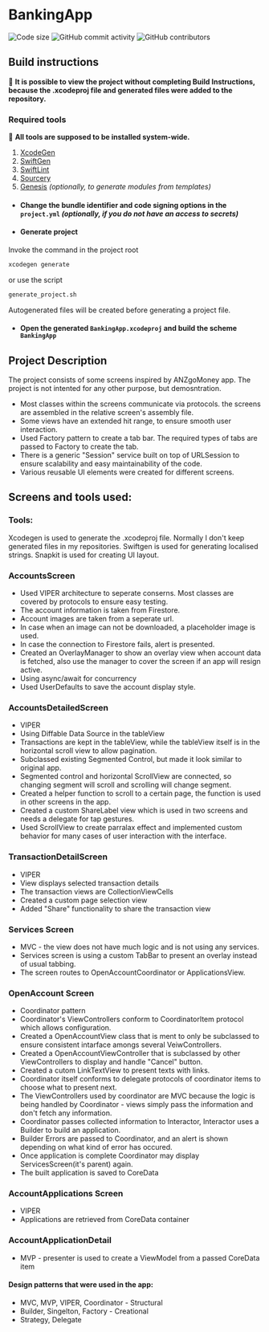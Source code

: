 BankingApp
===
![Code size](https://img.shields.io/github/languages/code-size/NikitaShvadlenko/BankingApp) ![GitHub commit activity](https://img.shields.io/github/commit-activity/m/NikitaShvadlenko/BankingApp) ![GitHub contributors](https://img.shields.io/github/contributors/NikitaShvadlenko/BankingApp)

## Build instructions

:mega:
**It is possible to view the project without completing Build Instructions, because the .xcodeproj file and generated files were added to the repository.**



### Required tools
:mega:
**All tools are supposed to be installed system-wide.**
1. [XcodeGen](https://github.com/yonaskolb/XcodeGen)
2. [SwiftGen](https://github.com/SwiftGen/SwiftGen)
3. [SwiftLint](https://github.com/realm/SwiftLint)
4. [Sourcery](https://github.com/krzysztofzablocki/Sourcery)
5. [Genesis](https://github.com/yonaskolb/Genesis) *(optionally, to generate modules from templates)*


* #### Change the bundle identifier and code signing options in the `project.yml` *(optionally, if you do not have an access to secrets)*

* #### Generate project
Invoke the command in the project root
```bash
xcodegen generate
```
or use the script
```bash
generate_project.sh
```
Autogenerated files will be created before generating a project file.

* #### Open the generated `BankingApp.xcodeproj` and build the scheme `BankingApp`

## Project Description
The project consists of some screens inspired by ANZgoMoney app.
The project is not intented for any other purpose, but demosntration.

- Most classes within the screens communicate via protocols. the screens are assembled in the relative screen's assembly file.
- Some views have an extended hit range, to ensure smooth user interaction.
- Used Factory pattern to create a tab bar. The required types of tabs are passed to Factory to create the tab.
- There is a generic "Session" service built on top of URLSession to ensure scalability and easy maintainability of the code.
- Various reusable UI elements were created for different screens.

## Screens and tools used:
### Tools:
Xcodegen is used to generate the .xcodeproj file. Normally I don't keep generated files in my repositories.
Swiftgen is used for generating localised strings.
Snapkit is used for creating UI layout.

### AccountsScreen
- Used VIPER architecture to seperate conserns. Most classes are covered by protocols to ensure easy testing.
- The account information is taken from Firestore. 
- Account images are taken from a seperate url.
- In case when an image can not be downloaded, a placeholder image is used.
- In case the connection to Firestore fails, alert is presented.
- Created an OverlayManager to show an overlay view when account data is fetched, also use the manager to cover the screen if an app will resign active.
- Using async/await for concurrency
- Used UserDefaults to save the account display style.

### AccountsDetailedScreen
- VIPER
- Using Diffable Data Source in the tableView
- Transactions are kept in the tableView, while the tableView itself is in the horizontal scroll view to allow pagination.
- Subclassed existing Segmented Control, but made it look similar to original app.
- Segmented control and horizontal ScrollView are connected, so changing segment will scroll and scrolling will change segment.
- Created a helper function to scroll to a certain page, the function is used in other screens in the app.
- Created a custom ShareLabel view which is used in two screens and needs a delegate for tap gestures.
- Used ScrollView to create parralax effect and implemented custom behavior for many cases of user interaction with the interface.

### TransactionDetailScreen
- VIPER
- View displays selected transaction details
- The transaction views are CollectionViewCells
- Created a custom page selection view
- Added "Share" functionality to share the transaction view

### Services Screen
- MVC - the view does not have much logic and is not using any services.
- Services screen is using a custom TabBar to present an overlay instead of usual tabbing.
- The screen routes to OpenAccountCoordinator or ApplicationsView.

### OpenAccount Screen
- Coordinator pattern
- Coordinator's ViewControllers conform to CoordinatorItem protocol which allows configuration.
- Created a OpenAccountView class that is ment to only be subclassed to ensure consistent intarface amongs several VeiwControllers.
- Created a OpenAccountViewController that is subclassed by other ViewControllers to display and handle "Cancel" button.
- Created a cutom LinkTextView to present texts with links.
- Coordinator itself conforms to delegate protocols of coordinator items to choose what to present next.  
- The ViewControllers used by coordinator are MVC because the logic is being handled by Coordinator - views simply pass the information and don't fetch any information.
- Coordinator passes collected information to Interactor, Interactor uses a Builder to build an application.
- Builder Errors are passed to Coordinator, and an alert is shown depending on what kind of error has occured.
- Once application is complete Coordinator may display ServicesScreen(it's parent) again.
- The built application is saved to CoreData

### AccountApplications Screen
- VIPER
- Applications are retrieved from CoreData container

### AccountApplicationDetail
- MVP - presenter is used to create a ViewModel from a passed CoreData item

#### Design patterns that were used in the app:
- MVC, MVP, VIPER, Coordinator - Structural
- Builder, Singelton, Factory - Creational
- Strategy, Delegate
